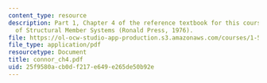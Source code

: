 ```yaml
---
content_type: resource
description: Part 1, Chapter 4 of the reference textbook for this course, Analysis
  of Structural Member Systems (Ronald Press, 1976).
file: https://ol-ocw-studio-app-production.s3.amazonaws.com/courses/1-571-structural-analysis-and-control-spring-2004/25f9580acb0df217e649e265de50b92e_connor_ch4.pdf
file_type: application/pdf
resourcetype: Document
title: connor_ch4.pdf
uid: 25f9580a-cb0d-f217-e649-e265de50b92e
---
```


